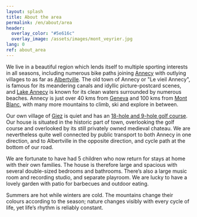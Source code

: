 ```yaml
---
layout: splash
title: About the area
permalink: /en/about/area
header:
  overlay_color: "#5e616c"
  overlay_image: /assets/images/mont_veyrier.jpg
lang: 0
ref: about_area
---
```


We live in a beautiful region which lends itself to multiple sporting interests in all seasons, including numerous bike paths joining [Annecy](https://en.wikipedia.org/wiki/Annecy) with outlying villages to as far as [Albertville](https://en.wikipedia.org/wiki/Albertville).  The old town of Annecy or "Le vieil Annecy",  is famous for its meandering canals and idyllic picture-postcard scenes, and [Lake Annecy](https://en.wikipedia.org/wiki/Lake_Annecy) is known for its clean waters surrounded by numerous beaches. Annecy is just over 40 kms from [Geneva](https://en.wikipedia.org/wiki/Geneva) and 100 kms from [Mont Blanc](https://en.wikipedia.org/wiki/Mont_Blanc), with many more mountains to climb, ski and explore in between.



Our own village of [Giez](https://en.wikipedia.org/wiki/Giez) is quiet and has an [18-hole and 9-hole golf course](https://golfdegiez.com/).  Our house is situated in the historic part of town, overlooking the golf course and overlooked by its still privately owned medieval chateau.  We are nevertheless quite well connected by public transport to both Annecy in one direction, and to Albertville in the opposite direction, and cycle path at the bottom of our road.



We are fortunate to have had 5 children who now return for stays at home with their own families.  The house is therefore large and spacious with several double-sized bedrooms and bathrooms.  There’s also a large music room and recording studio, and separate playroom.  We are lucky to have a lovely garden with patio for barbecues and outdoor eating.


Summers are hot while winters are cold.  The mountains change their colours according to the season; nature changes visibly with every cycle of life, yet life’s rhythm is reliably constant.

